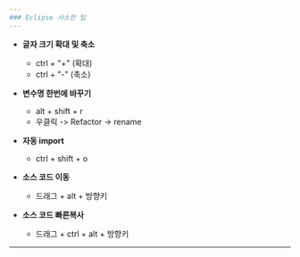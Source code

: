 ```yaml
---
### Eclipse 사소한 팁
---
```



- **글자 크기 확대 및 축소**
	- ctrl + "+" (확대)
	- ctrl + "-" (축소)
  
  
- **변수명 한번에 바꾸기**
	- alt + shift + r
	- 우클릭 -> Refactor -> rename


- **자동 import**
	- ctrl + shift + o


- **소스 코드 이동**
	- 드래그 + alt + 방향키


- **소스 코드 빠른복사**
	- 드래그 + ctrl + alt + 방향키
	
	
---